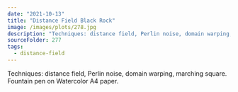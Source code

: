 ```yaml
---
date: "2021-10-13"
title: "Distance Field Black Rock"
image: /images/plots/278.jpg
description: "Techniques: distance field, Perlin noise, domain warping, marching square. Fountain pen on Watercolor A4 paper."
sourceFolder: 277
tags:
  - distance-field
---
```


Techniques: distance field, Perlin noise, domain warping, marching square. Fountain pen on Watercolor A4 paper.

